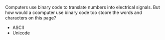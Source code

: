 Computers use binary code to translate numbers into electrical signals. But how would a coomputer use binary code too stoore the words and characters on this page?

- ASCII
- Unicode
